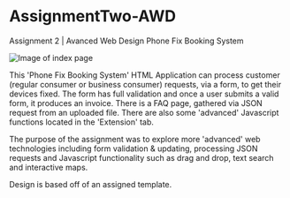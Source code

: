 # AssignmentTwo-AWD
Assignment 2 | Avanced Web Design
Phone Fix Booking System

![Image of index page](https://github.com/staceysike/AssignmentTwo-AWD/blob/master/AWD-A2.PNG)

This 'Phone Fix Booking System' HTML Application can process customer (regular consumer or business consumer) requests, via a form, to get their devices fixed. The form has full validation and once a user submits a valid form, it produces an invoice. There is a FAQ page, gathered via JSON request from an uploaded file. There are also some 'advanced' Javascript functions located in the 'Extension' tab. 

The purpose of the assignment was to explore more 'advanced' web technologies including form validation & updating, processing JSON requests and Javascript functionality such as drag and drop, text search and interactive maps.

Design is based off of an assigned template.

